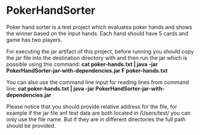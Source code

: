 # PokerHandSorter
Poker hand sorter is a test project which evaluates poker hands and shows the winner based on the input hands.
Each hand should have 5 cards and game has two players.

For executing the jar artifact of this project, before running you should copy the jar file into the destination directory with  and then run the jar which is possible using this command:
**cat poker-hands.txt | java -jar PokerHandSorter-jar-with-dependencies.jar F poker-hands.txt**

You can also use the command line input for reading lines from command line: 
**cat poker-hands.txt | java -jar PokerHandSorter-jar-with-dependencies.jar**  

Please notice that you should provide relative address for the file, for example if the jar file anf test data are both located in /Users/test/ you can only use the file name. But if they are in different directories the full path should be provided.